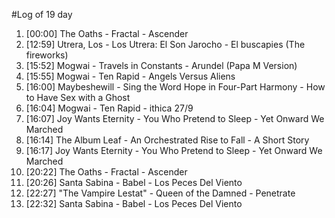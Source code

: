 #Log of 19 day

1. [00:00] The Oaths - Fractal - Ascender
1. [12:59] Utrera, Los - Los Utrera: El Son Jarocho - El buscapies (The fireworks)
1. [15:52] Mogwai - Travels in Constants - Arundel (Papa M Version)
1. [15:55] Mogwai - Ten Rapid - Angels Versus Aliens
1. [16:00] Maybeshewill - Sing the Word Hope in Four-Part Harmony - How to Have Sex with a Ghost
1. [16:04] Mogwai - Ten Rapid - ithica 27/9
1. [16:07] Joy Wants Eternity - You Who Pretend to Sleep - Yet Onward We Marched
1. [16:14] The Album Leaf - An Orchestrated Rise to Fall - A Short Story
1. [16:17] Joy Wants Eternity - You Who Pretend to Sleep - Yet Onward We Marched
1. [20:22] The Oaths - Fractal - Ascender
1. [20:26] Santa Sabina - Babel - Los Peces Del Viento
1. [22:27] "The Vampire Lestat" - Queen of the Damned - Penetrate
1. [22:32] Santa Sabina - Babel - Los Peces Del Viento
